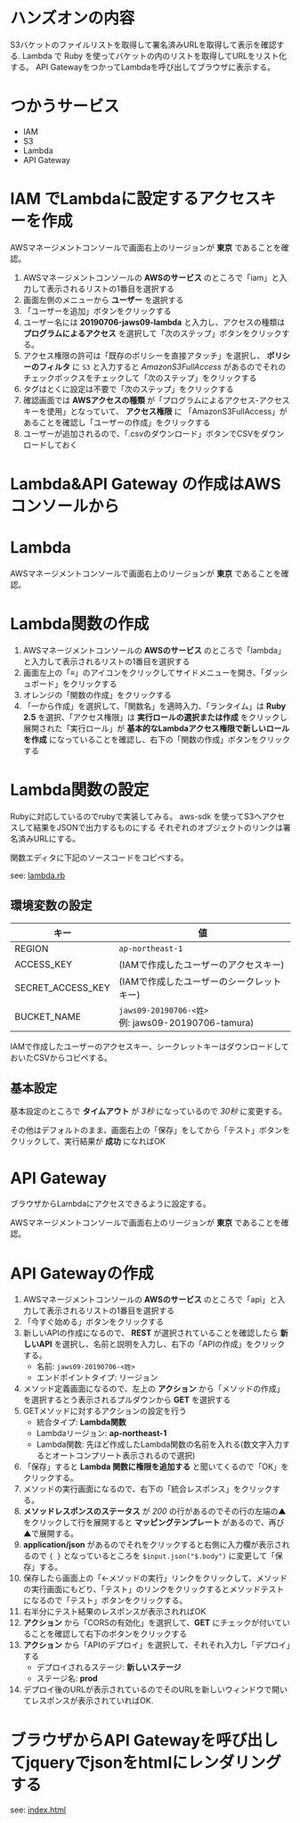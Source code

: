 # ハンズオンの内容

S3バケットのファイルリストを取得して署名済みURLを取得して表示を確認する.
Lambda で Ruby を使ってバケットの内のリストを取得してURLをリスト化する。
API GatewayをつかってLambdaを呼び出してブラウザに表示する。

# つかうサービス

- IAM
- S3
- Lambda
- API Gateway

# IAM でLambdaに設定するアクセスキーを作成

AWSマネージメントコンソールで画面右上のリージョンが **東京** であることを確認。

1. AWSマネージメントコンソールの **AWSのサービス** のところで「iam」と入力して表示されるリストの1番目を選択する
2. 画面左側のメニューから **ユーザー** を選択する
3. 「ユーザーを追加」ボタンをクリックする
4. ユーザー名には **20190706-jaws09-lambda** と入力し、アクセスの種類は **プログラムによるアクセス** を選択して「次のステップ」ボタンをクリックする。
5. アクセス権限の許可は「既存のポリシーを直接アタッチ」を選択し、 **ポリシーのフィルタ** に `S3` と入力すると *AmazonS3FullAccess* があるのでそれのチェックボックスをチェックして「次のステップ」をクリックする
6. タグはとくに設定は不要で「次のステップ」をクリックする
7. 確認画面では **AWSアクセスの種類** が「プログラムによるアクセス-アクセスキーを使用」となっていて、 **アクセス権限** に 「AmazonS3FullAccess」があることを確認し「ユーザーの作成」をクリックする
8. ユーザーが追加されるので、「.csvのダウンロード」ボタンでCSVをダウンロードしておく


# Lambda&API Gateway の作成はAWSコンソールから

# Lambda

AWSマネージメントコンソールで画面右上のリージョンが **東京** であることを確認。

# Lambda関数の作成

1. AWSマネージメントコンソールの **AWSのサービス** のところで「lambda」と入力して表示されるリストの1番目を選択する
2. 画面左上の「≡」のアイコンをクリックしてサイドメニューを開き、「ダッシュボード」をクリックする
3. オレンジの「関数の作成」をクリックする
4. 「一から作成」を選択して、「関数名」を適時入力、「ランタイム」は **Ruby 2.5** を選択、「アクセス権限」は **実行ロールの選択または作成** をクリックし展開された「実行ロール」が **基本的なLambdaアクセス権限で新しいロールを作成** になっていることを確認し、右下の「関数の作成」ボタンをクリックする

# Lambda関数の設定

Rubyに対応しているのでrubyで実装してみる。
aws-sdk を使ってS3へアクセスして結果をJSONで出力するものにする
それぞれのオブジェクトのリンクは署名済みURLにする。

関数エディタに下記のソースコードをコピペする。

see: [lambda.rb](/lambda.rb)

## 環境変数の設定

キー | 値
---|---
REGION| `ap-northeast-1`
ACCESS_KEY| (IAMで作成したユーザーのアクセスキー)
SECRET_ACCESS_KEY| (IAMで作成したユーザーのシークレットキー)
BUCKET_NAME|`jaws09-20190706-<姓>` <br>例: jaws09-20190706-tamura)

IAMで作成したユーザーのアクセスキー、シークレットキーはダウンロードしておいたCSVからコピペする。

## 基本設定

基本設定のところで **タイムアウト** が *3秒* になっているので *30秒* に変更する。


その他はデフォルトのまま、画面右上の「保存」をしてから「テスト」ボタンをクリックして、実行結果が **成功** になればOK



# API Gateway

ブラウザからLambdaにアクセスできるように設定する。

AWSマネージメントコンソールで画面右上のリージョンが **東京** であることを確認。

# API Gatewayの作成

1. AWSマネージメントコンソールの **AWSのサービス** のところで「api」と入力して表示されるリストの1番目を選択する
2. 「今すぐ始める」ボタンをクリックする
3. 新しいAPIの作成になるので、 **REST** が選択されていることを確認したら **新しいAPI** を選択し、名前と説明を入力し、右下の「APIの作成」をクリックする。
    * 名前: `jaws09-20190706-<姓>`
    * エンドポイントタイプ: リージョン
4. メソッド定義画面になるので、左上の **アクション** から「メソッドの作成」を選択するとう表示されるプルダウンから **GET** を選択する
5. GETメソッドに対するアクションの設定を行う
    * 統合タイプ: **Lambda関数**
    * Lambdaリージョン: **ap-northeast-1**
    * Lambda関数: 先ほど作成したLambda関数の名前を入れる(数文字入力するとオートコンプリート表示されるので選択)
6. 「保存」すると  **Lambda 関数に権限を追加する**  と聞いてくるので「OK」をクリックする。
7. メソッドの実行画面になるので、右下の「統合レスポンス」をクリックする。
8. **メソッドレスポンスのステータス** が *200* の行があるのでその行の左端の▲をクリックして行を展開すると **マッピングテンプレート** があるので、再び▲で展開する。
9. **application/json** があるのでそれをクリックすると右側に入力欄が表示されるので `{ }` となっているところを `$input.json("$.body")` に変更して「保存」する。
10. 保存したら画面上の「←メソッドの実行」リンクをクリックして、メソッドの実行画面にもどり、「テスト」のリンクをクリックするとメソッドテストになるので「テスト」ボタンをクリックする。
11. 右半分にテスト結果のレスポンスが表示されればOK
12. **アクション** から「CORSの有効化」を選択して、**GET** にチェックが付いていることを確認して右下のボタンをクリックする
13. **アクション** から「APIのデプロイ」を選択して、それそれ入力し「デプロイ」する
    * デプロイされるステージ: **新しいステージ**
    * ステージ名: **prod**
14. デプロイ後のURLが表示されているのでそのURLを新しいウィンドウで開いてレスポンスが表示されていればOK.

# ブラウザからAPI Gatewayを呼び出してjqueryでjsonをhtmlにレンダリングする

see: [index.html](/index.html)

